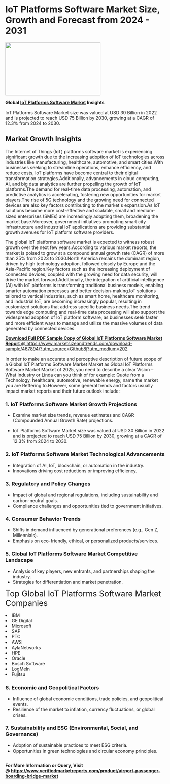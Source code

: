 <H1>IoT Platforms Software Market Size, Growth and Forecast from 2024 - 2031</H1><img class="aligncenter size-medium wp-image-584254" src="https://thirdeyenews.in/wp-content/uploads/2024/09/Global-Market-Research-300x168.jpeg" alt="" width="300" height="168" /><p><strong>Global&nbsp;<a href="https://www.marketsizeandtrends.com/download-sample/467894/?utm_source=Github8j?utm_medium=202">IoT Platforms Software Market</a> Insights</strong></p><p>IoT Platforms Software Market size was valued at USD 30 Billion in 2022 and is projected to reach USD 75 Billion by 2030, growing at a CAGR of 12.3% from 2024 to 2030.</p><p><h2>Market Growth Insights</h2> <p>The Internet of Things (IoT) platforms software market is experiencing significant growth due to the increasing adoption of IoT technologies across industries like manufacturing, healthcare, automotive, and smart cities.With businesses seeking to streamline operations, enhance efficiency, and reduce costs, IoT platforms have become central to their digital transformation strategies.Additionally, advancements in cloud computing, AI, and big data analytics are further propelling the growth of IoT platforms.The demand for real-time data processing, automation, and predictive analytics is accelerating, fostering new opportunities for market players.The rise of 5G technology and the growing need for connected devices are also key factors contributing to the market's expansion.As IoT solutions become more cost-effective and scalable, small and medium-sized enterprises (SMEs) are increasingly adopting them, broadening the market base.Moreover, government initiatives promoting smart city infrastructure and industrial IoT applications are providing substantial growth avenues for IoT platform software providers.</p> <p><a href="#"></a></p> <p>The global IoT platforms software market is expected to witness robust growth over the next few years.According to various market reports, the market is poised to grow at a compound annual growth rate (CAGR) of more than 25% from 2023 to 2030.North America remains the dominant region, driven by high technology adoption, followed closely by Europe and the Asia-Pacific region.Key factors such as the increasing deployment of connected devices, coupled with the growing need for data security, will drive the market forward.Additionally, the integration of artificial intelligence (AI) with IoT platforms is transforming traditional business models, enabling smarter automation processes and better decision-making.IoT solutions tailored to vertical industries, such as smart home, healthcare monitoring, and industrial IoT, are becoming increasingly popular, resulting in customized solutions that address specific business needs.The trend towards edge computing and real-time data processing will also support the widespread adoption of IoT platform software, as businesses seek faster and more efficient ways to manage and utilize the massive volumes of data generated by connected devices.</p> <p><a href="#"></p><p><span class=""><strong>Download Full PDF Sample Copy of Global IoT Platforms Software Market Report</strong> @ <a href="https://www.marketsizeandtrends.com/download-sample/467894/?utm_source=Github8j?utm_medium=202" target="_blank">https://www.marketsizeandtrends.com/download-sample/467894/?utm_source=Github8j?utm_medium=202</a></span></p><p>In order to make an accurate and perceptive description of future scope of a Global&nbsp;IoT Platforms Software Market Market as Global&nbsp;IoT Platforms Software Market Market of 2025, you need to describe a clear Vision &ndash; What Industry or Linda can you think of for example: Quote from a Technology, healthcare, automotive, renewable energy, name the market you are Reffering to.However, some general trends and factors usually impact market reports and their future outlook include:</p><h3>1.&nbsp;<strong>IoT Platforms Software Market Growth Projections</strong></h3><ul><li>Examine market size trends, revenue estimates and CAGR (Compounded Annual Growth Rate) projections.</li><li><p>IoT Platforms Software Market size was valued at USD 30 Billion in 2022 and is projected to reach USD 75 Billion by 2030, growing at a CAGR of 12.3% from 2024 to 2030.</p></li></ul><h3>2.&nbsp;<strong>IoT Platforms Software Market Technological Advancements</strong></h3><ul><li>Integration of AI, IoT, blockchain, or automation in the industry.</li><li>Innovations driving cost reductions or improving efficiency.</li></ul><h3>3.&nbsp;<strong>Regulatory and Policy Changes</strong></h3><ul><li>Impact of global and regional regulations, including sustainability and carbon-neutral goals.</li><li>Compliance challenges and opportunities tied to government initiatives.</li></ul><h3>4.&nbsp;<strong>Consumer Behavior Trends</strong></h3><ul><li>Shifts in demand influenced by generational preferences (e.g., Gen Z, Millennials).</li><li>Emphasis on eco-friendly, ethical, or personalized products/services.</li></ul><h3>5.&nbsp;<strong>Global IoT Platforms Software Market Competitive Landscape</strong></h3><ul><li>Analysis of key players, new entrants, and partnerships shaping the industry.</li><li>Strategies for differentiation and market penetration.</li></ul><p data-pm-slice="1 1 []"><span style="color: inherit; font-family: inherit; font-size: 25px;">Top Global IoT Platforms Software Market Companies</span></p><div class="" data-test-id=""><p><li>IBM</li><li> GE Digital</li><li> Microsoft</li><li> SAP</li><li> PTC</li><li> AWS</li><li> AylaNetworks</li><li> HPE</li><li> Oracle</li><li> Bosch Software</li><li> LogMeln</li><li> Fujitsu</li></p></div><h3>6.&nbsp;<strong>Economic and Geopolitical Factors</strong></h3><ul><li>Influence of global economic conditions, trade policies, and geopolitical events.</li><li>Resilience of the market to inflation, currency fluctuations, or global crises.</li></ul><h3>7.&nbsp;<strong>Sustainability and ESG (Environmental, Social, and Governance)</strong></h3><ul><li>Adoption of sustainable practices to meet ESG criteria.</li><li>Opportunities in green technologies and circular economy principles.</li></ul><h2><strong style="font-size: 14px;">For More Information or Query, Visit @&nbsp;</strong><a style="background-color: #ffffff; font-size: 14px;" href="https://www.marketsizeandtrends.com/report/iot-platforms-software-market/" target="_blank">https://www.verifiedmarketreports.com/product/airport-passenger-boarding-bridge-market</a></h2>